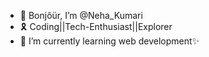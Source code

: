 - 👋 Bonjôür, I’m @Neha_Kumari
- 🎗️ Coding||Tech-Enthusiast||Explorer
- 🌱 I’m currently learning web development✨

<!---
Nkovaturient/Nkovaturient is a ✨ special ✨ repository because its `README.md` (this file) appears on your GitHub profile.
You can click the Preview link to take a look at your changes.
--->
